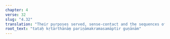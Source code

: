 ```yaml
---
chapter: 4
verse: 32
slug: "4.32"
translation: "Their purposes served, sense-contact and the sequences of change end."
root_text: "tataḥ kṛtārthānāṃ pariṇāmakramasamāptir guṇānām"
---
```


